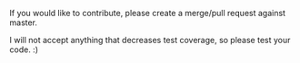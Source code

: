 If you would like to contribute, please create a merge/pull request against master.

I will not accept anything that decreases test coverage, so please test your code. :)